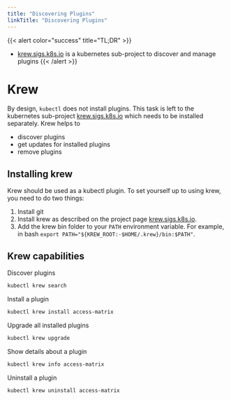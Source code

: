 ```yaml
---
title: "Discovering Plugins"
linkTitle: "Discovering Plugins"
---
```



{{< alert color="success" title="TL;DR" >}}
- [krew.sigs.k8s.io](https://krew.sigs.k8s.io/docs/user-guide/setup/install/) is a kubernetes sub-project to discover and manage plugins
{{< /alert >}}

# Krew

By design, `kubectl` does not install plugins. This task is left to the kubernetes sub-project
[krew.sigs.k8s.io](https://krew.sigs.k8s.io/docs/user-guide/setup/install/) which needs to be installed separately.
Krew helps to

- discover plugins
- get updates for installed plugins
- remove plugins

## Installing krew

Krew should be used as a kubectl plugin. To set yourself up to using krew, you need to do two things:

1. Install git
1. Install krew as described on the project page [krew.sigs.k8s.io](https://krew.sigs.k8s.io/docs/user-guide/setup/install/).
1. Add the krew bin folder to your `PATH` environment variable. For example, in bash `export PATH="${KREW_ROOT:-$HOME/.krew}/bin:$PATH"`.

## Krew capabilities

Discover plugins
```bash
kubectl krew search
```

Install a plugin
```bash
kubectl krew install access-matrix
```

Upgrade all installed plugins
```bash
kubectl krew upgrade
```

Show details about a plugin
```bash
kubectl krew info access-matrix
```

Uninstall a plugin
```bash
kubectl krew uninstall access-matrix
```